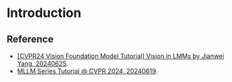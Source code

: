 # Introduction







## Reference&#x20;

* [\[CVPR24 Vision Foundation Model Tutorial\] Vision in LMMs by Jianwei Yang, 20240625](https://youtu.be/bDVbs-fZGUg?si=h3itJnPyYox8pR1I).
* [MLLM Series Tutorial @ CVPR 2024, 20240619](https://youtu.be/pHBT3zXxQX8?si=skzIqvVY2lqObUTG).
